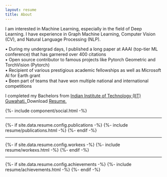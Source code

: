 ```yaml
---
layout: resume
title: About
---
```


<!-- Bio -->
I am interested in Machine Learning, especially in the field of Deep Learning. I have experience in Graph Machine Learning, Computer Vision (CV), and Natural Language Processing (NLP).

• During my undergrad days, I published a long paper at AAAI (top-tier ML conference) that has garnered over 400 citations <br>
• Open source contributor to famous projects like Pytorch Geometric and TorchVision (Pytorch) <br>
• Recipient of various prestigious academic fellowships as well as Microsoft AI for Earth grant <br>
• Been part of teams that have won multiple national and international competitions <br>

I completed my Bachelors from <a href="https://www.iitg.ac.in/"><span class="highlight"> Indian Institute of Technology (IIT) Guwahati. </span></a> Download <a href="https://drive.google.com/file/d/1HSDI4UDIxaVdJWPgYLgBoui_no298DgO/view?usp=sharing"><span class="highlight"> Resume. </span></a>

{%- include component/social.html -%}

<hr class="hr-divider">

<!-- Publications -->
{%- if site.data.resume.config.publications -%}
{%- include resume/publications.html -%}
{%- endif -%}

<hr class="hr-divider">

<!-- Work Experience -->
{%- if site.data.resume.config.workexs -%}
{%- include resume/workexs.html -%}
{%- endif -%}
 
<hr class="hr-divider">

<!-- Achievements -->
{%- if site.data.resume.config.achievements -%}
{%- include resume/achievements.html -%}
{%- endif -%}

<!-- CSS -->
<link rel="stylesheet" href="{{ "/assets/css/resume/resume.css" | relative_url }}">
